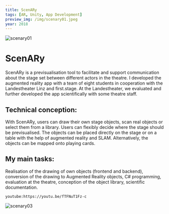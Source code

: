 ```yaml
---
title: ScenARy
tags: [AR, Unity, App Development]
preview_img: /img/scenary01.jpeg
year: 2018
---
```

![scenary01](/img/scenary01.jpeg)

# ScenARy

ScenARy is a previsualisation tool to facilitate and support communication about the stage set between different actors in the theatre.
I developed the augmented reality app with a team of eight students in cooperation with the Landestheater Linz and first.stage. At the Landestheater, we evaluated and further developed the app scientifically with some theatre staff.

## Technical conception:
With ScenARy, users can draw their own stage objects, scan real objects or select them from a library. Users can flexibly decide where the stage should be previsualised. The objects can be placed directly on the stage or on a table with the help of augmented reality and SLAM. Alternatively, the objects can be mapped onto playing cards.

## My main tasks:
Realisation of the drawing of own objects (frontend and backend), conversion of the drawing to Augmented Reality objects, C# programming, evaluation at the theatre, conception of the object library, scientific documentation.

`youtube:https://youtu.be/fTFNuT1Fz-c`


![scenary03](/img/scenary03.jpg)


